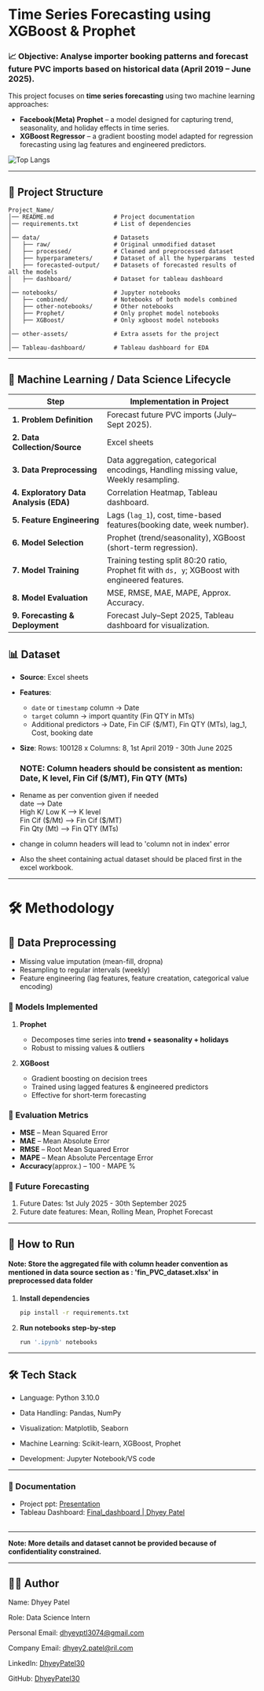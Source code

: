 # Time Series Forecasting using XGBoost & Prophet 

### 📈 **Objective**: Analyse importer booking patterns and forecast **future PVC imports** based on historical data (April 2019 – June 2025).

This project focuses on **time series forecasting** using two machine learning approaches:  

- **Facebook(Meta) Prophet** – a model designed for capturing trend, seasonality, and holiday effects in time series.  
- **XGBoost Regressor** – a gradient boosting model adapted for regression forecasting using lag features and engineered predictors.  

![Top Langs](https://github-readme-stats.vercel.app/api/top-langs/?username=DhyeyPatel30&include_repo=Internship-Project&exclude_repo=DhyeyPatel30,STREET-LIGHT-FAULT-DETECTION-SYSTEM,Tableau-Interactive-Dashboard-EDA,Univariate-Forecasting-using-Prophet,Sales-forecasting-using-SARIMAX,Heart-Attack-Prediction,To-do-List-angular,C-lang.-Projects,My.viewport,Amazon_prime_db&layout=compact&theme=dark&card_width=300&hide_border=false&border_color=30363d&border_radius=12)

---

## 📂 Project Structure

    Project_Name/
    │── README.md                 # Project documentation
    │── requirements.txt          # List of dependencies
    │
    │── data/                     # Datasets
    │   ├── raw/                  # Original unmodified dataset
    │   ├── processed/            # Cleaned and preprocessed dataset
    │   ├── hyperparameters/      # Dataset of all the hyperparams  tested
    │   ├── forecasted-output/    # Datasets of forecasted results of   all the models
    │   ├── dashboard/            # Dataset for tableau dashboard
    │
    │── notebooks/                # Jupyter notebooks
    │   ├── combined/             # Notebooks of both models combined
    │   ├── other-notebooks/      # Other notebooks
    │   ├── Prophet/              # Only prophet model notebooks
    │   ├── XGBoost/              # Only xgboost model notebooks
    │
    │── other-assets/             # Extra assets for the project
    │
    │── Tableau-dashboard/        # Tableau dashboard for EDA

---

## 🔄 Machine Learning / Data Science Lifecycle
| Step                                   | Implementation in Project                                                    |
| -------------------------------------- | ---------------------------------------------------------------------------- |
| **1. Problem Definition**              | Forecast future PVC imports (July–Sept 2025).                                |
| **2. Data Collection/Source**                 | Excel sheets                                          |
| **3. Data Preprocessing**              | Data aggregation, categorical encodings, Handling missing value, Weekly resampling.      |
| **4. Exploratory Data Analysis (EDA)** | Correlation Heatmap, Tableau dashboard.                    |
| **5. Feature Engineering**             | Lags (`lag_1`), cost, time-based features(booking date, week number). |
| **6. Model Selection**                 | Prophet (trend/seasonality), XGBoost (short-term regression).                |
| **7. Model Training**                  | Training testing split 80:20 ratio, Prophet fit with `ds, y`; XGBoost with engineered features.                  |
| **8. Model Evaluation**                | MSE, RMSE, MAE,  MAPE, Approx. Accuracy.                                                             |
| **9. Forecasting & Deployment**        | Forecast July–Sept 2025, Tableau dashboard for visualization.                |

## 📊 Dataset  
- **Source**: Excel sheets 
- **Features**:  
  - `date` or `timestamp` column → Date
  - `target` column → import quantity (Fin QTY in MTs) 
  - Additional predictors → Date, Fin CiF ($/MT), Fin QTY (MTs), lag_1, Cost, booking date
- **Size**: Rows: 100128 x Columns: 8, 1st April 2019 - 30th June 2025

   ### **NOTE: Column headers should be consistent as mention: Date, K level, Fin Cif ($/MT), Fin QTY (MTs)**
- Rename as per convention given if needed<br>
   date --> Date<br>
   High K/ Low K --> K level<br>
   Fin Cif (\$/Mt) --> Fin Cif (\$/MT)<br>
   Fin Qty (Mt) --> Fin QTY (MTs)<br>
- change in column headers will lead to 'column not in index' error 
- Also the sheet containing actual dataset should be placed first in the excel workbook.
---

# 🛠️ Methodology  
## 🔹 Data Preprocessing  
- Missing value imputation (mean-fill, dropna)
- Resampling to regular intervals (weekly)  
- Feature engineering (lag features, feature creatation, categorical value encoding)  

### 🔹 Models Implemented  
1. **Prophet**  
   - Decomposes time series into **trend + seasonality + holidays**  
   - Robust to missing values & outliers  

2. **XGBoost**  
   - Gradient boosting on decision trees  
   - Trained using lagged features & engineered predictors  
   - Effective for short-term forecasting  

### 🔹 Evaluation Metrics 
- **MSE** – Mean Squared Error 
- **MAE** – Mean Absolute Error  
- **RMSE** – Root Mean Squared Error  
- **MAPE** – Mean Absolute Percentage Error 
- **Accuracy**(approx.) – 100 - MAPE % 

### 🔹 Future Forecasting  
   1. Future Dates: 1st July 2025 - 30th September 2025
   2. Future date features: Mean, Rolling Mean, Prophet Forecast
 

 ---
## 🚀 How to Run  

####  **Note: Store the aggregated file with column header convention as mentioned in data source section as : 'fin_PVC_dataset.xlsx' in preprocessed data folder**

1. **Install dependencies**  
   ```bash
   pip install -r requirements.txt
2. **Run notebooks step-by-step**
   ```bash
   run '.ipynb' notebooks 
---

## 🛠️ Tech Stack

- Language: Python 3.10.0

- Data Handling: Pandas, NumPy

- Visualization: Matplotlib, Seaborn

- Machine Learning: Scikit-learn, XGBoost, Prophet

- Development: Jupyter Notebook/VS code

---

### 📄 Documentation

- Project ppt: [Presentation](other-assets/DhyeyPatel_intship_ppt.pptx)
- Tableau Dashboard: [Final_dashboard | Dhyey Patel](https://public.tableau.com/views/Final_dashboard_17543813139300/Dashboard13?:language=en-US&:sid=&:redirect=auth&:display_count=n&:origin=viz_share_link)<br><br>

---

**Note: More details and dataset cannot be provided because of confidentiality constrained.**

---

## 👨‍💻 Author

Name: Dhyey Patel

Role: Data Science Intern

Personal Email: dhyeyptl3074@gmail.com

Company Email: dhyey2.patel@ril.com

LinkedIn: [DhyeyPatel30](https://www.linkedin.com/in/DhyeyPatel30/)

GitHub: [DhyeyPatel30](https://github.com/DhyeyPatel30)

